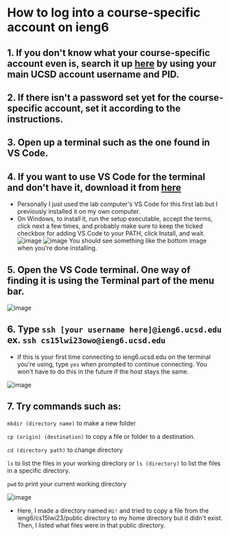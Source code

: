 # How to log into a course-specific account on ieng6
## 1. If you don't know what your course-specific account even is, search it up [here](https://sdacs.ucsd.edu/~icc/index.php) by using your main UCSD account username and PID.
## 2. If there isn't a password set yet for the course-specific account, set it according to the instructions.
## 3. Open up a terminal such as the one found in VS Code.
## 4. If you want to use VS Code for the terminal and don't have it, download it from [here](https://code.visualstudio.com/)
- Personally I just used the lab computer's VS Code for this first lab but I previously installed it on my own computer.
- On Windows, to install it, run the setup executable, accept the terms, click next a few times, and probably make sure to keep the ticked checkbox for adding VS Code to your PATH, click Install, and wait.
![image](https://user-images.githubusercontent.com/110417554/211932381-3765cb3a-e859-438a-98fb-b0f873193de0.png)
![image](https://user-images.githubusercontent.com/110417554/214780566-a11aeedd-eed4-4f56-ba1a-db222ed436c9.png)
You should see something like the bottom image when you're done installing.

## 5. Open the VS Code terminal. One way of finding it is using the Terminal part of the menu bar.

![image](https://user-images.githubusercontent.com/110417554/211931557-db7938aa-9a8d-40d7-80f7-1cab31fb465b.png)

## 6. Type `ssh [your username here]@ieng6.ucsd.edu` ex. `ssh cs15lwi23owo@ieng6.ucsd.edu`
- If this is your first time connecting to ieng6.ucsd.edu on the terminal you're using, type `yes` when prompted to continue connecting. You won't have to do this in the future if the host stays the same.

![image](https://user-images.githubusercontent.com/110417554/211932477-851f52ac-5ac9-4057-a433-2052d269be31.png)

## 7. Try commands such as:
`mkdir (directory name)` to make a new folder

`cp (origin) (destination)` to copy a file or folder to a destination.

`cd (directory path)` to change directory

`ls` to list the files in your working directory or `ls (directory)` to list the files in a specific directory.

`pwd` to print your current working directory

![image](https://user-images.githubusercontent.com/110417554/211932255-eb435874-c498-487a-84a6-53a5180d056e.png)

- Here, I made a directory named `Hi!` and tried to copy a file from the ieng6/cs15lwi23/public directory to my home directory but it didn't exist. Then, I listed what files were in that public directory.
